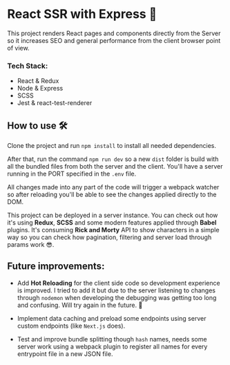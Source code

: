 # React SSR with Express 🚀

This project renders React pages and components directly from the Server so it increases SEO and general performance from the client browser point of view.

### Tech Stack:

- React & Redux
- Node & Express
- SCSS
- Jest & react-test-renderer

## How to use 🛠

Clone the project and run `npm install` to install all needed dependencies.

After that, run the command `npm run dev` so a new `dist` folder is build with all the bundled files from both the server and the client. You'll have a server running in the PORT specified in the `.env` file.

All changes made into any part of the code will trigger a webpack watcher so after reloading you'll be able to see the changes applied directly to the DOM.

This project can be deployed in a server instance. You can check out how it's using **Redux**, **SCSS** and some modern features applied through **Babel** plugins. It's consuming **Rick and Morty** API to show characters in a simple way so you can check how pagination, filtering and server load through params work 😎.

## Future improvements:

- Add **Hot Reloading** for the client side code so development experience is improved. I tried to add it but due to the server listening to changes through `nodemon` when developing the debugging was getting too long and confusing. Will try again in the future. 🔮

- Implement data caching and preload some endpoints using server custom endpoints (like `Next.js` does).

- Test and improve bundle splitting though `hash` names, needs some server work using a webpack plugin to register all names for every entrypoint file in a new JSON file.
